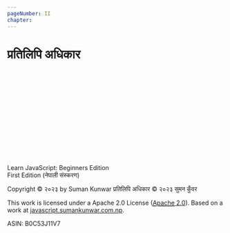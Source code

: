 ```yaml
---
pageNumber: II
chapter: 
---
```


# प्रतिलिपि अधिकार

<br/>
<br/>
<br/>
<br/>
<br/>
<br/>
<br/>
<br/>
<br/>
<br/>
<br/>
<br/>


Learn JavaScript: Beginners Edition  
First Edition (नेपाली संस्करण)

Copyright © २०२३ by Suman Kunwar
प्रतिलिपि अधिकार © २०२३ सुमन कुँवर



This work is licensed under a Apache 2.0 License  ([<abbr title="Apache">Apache</abbr> 2.0](http://www.apache.org/licenses/LICENSE-2.0)).
Based on a work at [javascript.sumankunwar.com.np](https://javascript.sumankunwar.com.np/).


ASIN: B0C53J11V7


